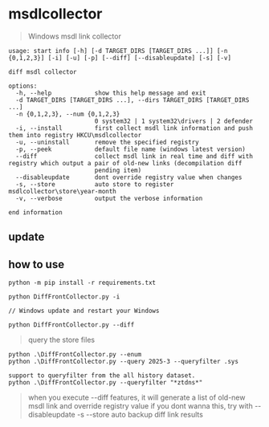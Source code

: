 # msdlcollector
> Windows msdl link collector

```
usage: start info [-h] [-d TARGET_DIRS [TARGET_DIRS ...]] [-n {0,1,2,3}] [-i] [-u] [-p] [--diff] [--disableupdate] [-s] [-v]

diff msdl collector

options:
  -h, --help            show this help message and exit
  -d TARGET_DIRS [TARGET_DIRS ...], --dirs TARGET_DIRS [TARGET_DIRS ...]
  -n {0,1,2,3}, --num {0,1,2,3}
                        0 system32 | 1 system32\drivers | 2 defender
  -i, --install         first collect msdl link information and push them into registry HKCU\msdlcollector
  -u, --uninstall       remove the specified registry
  -p, --peek            default file name (windows latest version)
  --diff                collect msdl link in real time and diff with registry which output a pair of old-new links (decompilation diff
                        pending item)
  --disableupdate       dont override registry value when changes
  -s, --store           auto store to register msdlcollector\store\year-month
  -v, --verbose         output the verbose information

end information
```

## update


## how to use
```
python -m pip install -r requirements.txt

python DiffFrontCollector.py -i

// Windows update and restart your Windows

python DiffFrontCollector.py --diff
```

> query the store files 
```
python .\DiffFrontCollector.py --enum
python .\DiffFrontCollector.py --query 2025-3 --queryfilter .sys

support to queryfilter from the all history dataset.
python .\DiffFrontCollector.py --queryfilter "*ztdns*"
```

> when you execute --diff features, it will generate a list of old-new msdl link and override registry value
> if you dont wanna this, try with --disableupdate
> -s --store   auto backup diff link results 